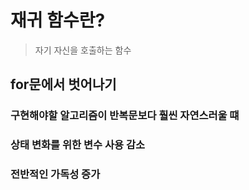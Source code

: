 # 재귀 함수란?
> 자기 자신을 호출하는 함수

## for문에서 벗어나기
### 구현해야할 알고리즘이 반복문보다 훨씬 자연스러울 떄
### 상태 변화를 위한 변수 사용 감소
### 전반적인 가독성 증가